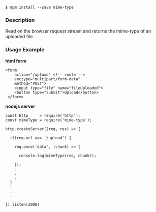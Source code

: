  `$ npm install --save mime-type`

### Description

Read on the browser request stream and returns the mime-type of an uploaded file.

### Usage Example

**html form**
```
<form 
    action="/upload" <!-- route -->
    enctype="multipart/form-data"
    method="POST">
    <input type="file" name="fileUploaded">
    <button type="submit">Upload</button>
 </form>
```

**nodejs server**
```
const http     = require('http');
const mimeType = require('mime-type');

http.createServer((req, res) => {

  if(req.url === '/upload') {

    req.once('data', (chunk) => {

      console.log(mimeType(req, chunk));

    });
    .
    .
    .
  }
  .
  .
  .

}).listen(3000)
```